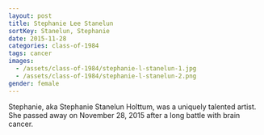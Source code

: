 ```yaml
---
layout: post
title: Stephanie Lee Stanelun
sortKey: Stanelun, Stephanie
date: 2015-11-28
categories: class-of-1984
tags: cancer
images:
  - /assets/class-of-1984/stephanie-l-stanelun-1.jpg
  - /assets/class-of-1984/stephanie-l-stanelun-2.png
gender: female
---
```

Stephanie, aka Stephanie Stanelun Holttum, was a uniquely talented artist. She passed away on November 28, 2015 after a long battle with brain cancer.
